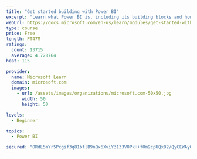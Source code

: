 ```yaml
---
title: "Get started building with Power BI"
excerpt: "Learn what Power BI is, including its building blocks and how they work together."
webUrl: https://docs.microsoft.com/en-us/learn/modules/get-started-with-power-bi/
type: course
price: Free
length: PT47M
ratings:
  count: 13715
  average: 4.728764
heat: 115

provider:
  name: Microsoft Learn
  domain: microsoft.com
  images:
    - url: /assets/images/organizations/microsoft.com-50x50.jpg
      width: 50
      height: 50

levels:
  - Beginner

topics:
  - Power BI

secured: "ORdL5mYr5Pcgsf3q81btlB9nQx6XviY3133VOPkH+fOm9cpUQx82/QyCEWAyQADMjwYB1GAaYJ97x7SJG03j/zVR8JwYhrR7oAofuCj4FPUuLdlPjBq5M7XXzSsZnmfy9mIWmbjq/TSII1cUZIQyY8SlOMVL4QDLEd8MhVLMQbT5vXf+mHQMNW2lSLdhOOjTcwj2aekgFAaRoFCW5KgFB9RSaqTrNMqno/2LZrC3Vp+NRLUqvgOXYHW0RThlMD8r2pt2lHaptMUzE3Uq6KI1m2ekDdA01LfKdLjgakrIFGsQlKcmEEpR7ldPN2mFUphhlcjJuSHfaemXoBYNRKBf26GgwoLIhNwlAM30h7LmiA/LJmVFAjX+eK1h6oN0Ww/wrft+5I2c7DflcBio4/dRdw==;yiTkhIp7v9FrSmll/KMxWg=="
---
```


